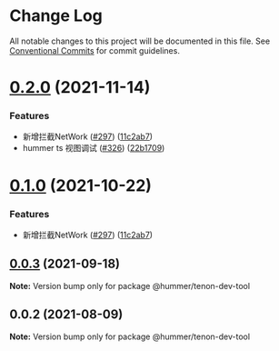 # Change Log

All notable changes to this project will be documented in this file.
See [Conventional Commits](https://conventionalcommits.org) for commit guidelines.

# [0.2.0](https://github.com.cnpmjs.org/didi/Hummer/compare/@hummer/tenon-dev-tool@0.0.3...@hummer/tenon-dev-tool@0.2.0) (2021-11-14)


### Features

* 新增拦截NetWork ([#297](https://github.com.cnpmjs.org/didi/Hummer/issues/297)) ([11c2ab7](https://github.com.cnpmjs.org/didi/Hummer/commit/11c2ab783096b9802f05f54c8c80d638b6d9a89e))
* hummer ts 视图调试 ([#326](https://github.com.cnpmjs.org/didi/Hummer/issues/326)) ([22b1709](https://github.com.cnpmjs.org/didi/Hummer/commit/22b17093eea7aa6459bf7c83c97aeefc8e9ec12f))





# [0.1.0](https://github.com.cnpmjs.org/didi/Hummer/compare/@hummer/tenon-dev-tool@0.0.3...@hummer/tenon-dev-tool@0.1.0) (2021-10-22)


### Features

* 新增拦截NetWork ([#297](https://github.com.cnpmjs.org/didi/Hummer/issues/297)) ([11c2ab7](https://github.com.cnpmjs.org/didi/Hummer/commit/11c2ab783096b9802f05f54c8c80d638b6d9a89e))





## [0.0.3](https://github.com.cnpmjs.org/didi/Hummer/compare/@hummer/tenon-dev-tool@0.0.2...@hummer/tenon-dev-tool@0.0.3) (2021-09-18)

**Note:** Version bump only for package @hummer/tenon-dev-tool





## 0.0.2 (2021-08-09)

**Note:** Version bump only for package @hummer/tenon-dev-tool
